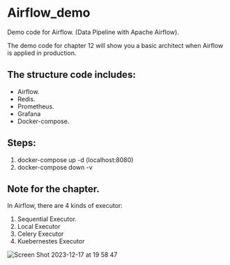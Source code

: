 # Airflow_demo
Demo code for Airflow. (Data Pipeline with Apache Airflow).

The demo code for chapter 12 will show you a basic architect when Airflow is applied in production.

## The structure code includes:
- Airflow.
- Redis.
- Prometheus.
- Grafana
- Docker-compose.

## Steps:
1. docker-compose up -d (localhost:8080)
2. docker-compose down -v

## Note for the chapter.
In Airflow, there are 4 kinds of executor:
1. Sequential Executor.
2. Local Executor
3. Celery Executor
4. Kuebernestes Executor

![Screen Shot 2023-12-17 at 19 58 47](https://github.com/quangtn266/Airflow_demo/assets/50879191/5b91cabc-5d06-43bd-8f7e-1cb0320fca4c)
